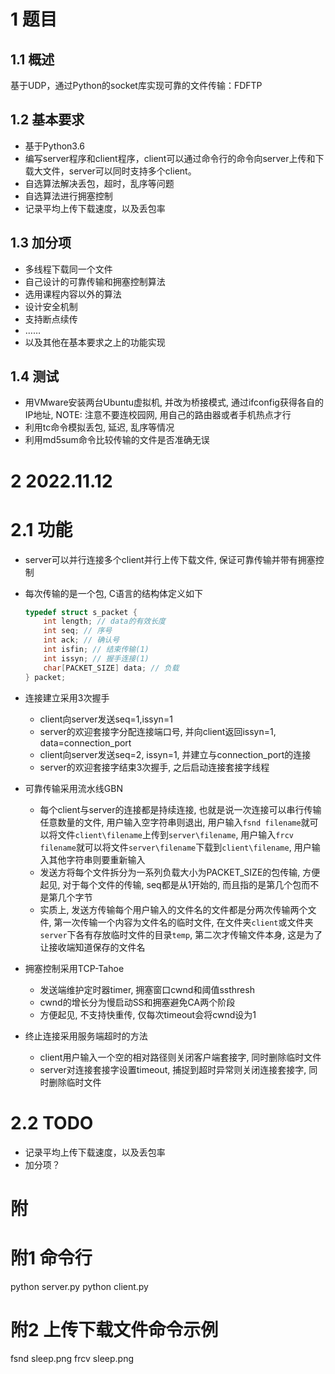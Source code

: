 # 1 题目
## 1.1 概述
基于UDP，通过Python的socket库实现可靠的文件传输：FDFTP
## 1.2 基本要求
- 基于Python3.6
- 编写server程序和client程序，client可以通过命令行的命令向server上传和下载大文件，server可以同时支持多个client。
- 自选算法解决丢包，超时，乱序等问题
- 自选算法进行拥塞控制
- 记录平均上传下载速度，以及丢包率
## 1.3 加分项
- 多线程下载同一个文件
- 自己设计的可靠传输和拥塞控制算法
- 选用课程内容以外的算法
- 设计安全机制
- 支持断点续传
- ……
- 以及其他在基本要求之上的功能实现
## 1.4 测试
- 用VMware安装两台Ubuntu虚拟机, 并改为桥接模式, 通过ifconfig获得各自的IP地址, 
    NOTE: 注意不要连校园网, 用自己的路由器或者手机热点才行
- 利用tc命令模拟丢包, 延迟, 乱序等情况
- 利用md5sum命令比较传输的文件是否准确无误

# 2 2022.11.12
# 2.1 功能
- server可以并行连接多个client并行上传下载文件, 保证可靠传输并带有拥塞控制

- 每次传输的是一个包, C语言的结构体定义如下

    ```C
    typedef struct s_packet {
        int length; // data的有效长度
        int seq; // 序号
        int ack; // 确认号
        int isfin; // 结束传输(1)
        int issyn; // 握手连接(1)
        char[PACKET_SIZE] data; // 负载
    } packet;
    ```

- 连接建立采用3次握手

    - client向server发送seq=1,issyn=1
    - server的欢迎套接字分配连接端口号, 并向client返回issyn=1, data=connection_port
    - client向server发送seq=2, issyn=1, 并建立与connection_port的连接
    - server的欢迎套接字结束3次握手, 之后启动连接套接字线程

- 可靠传输采用流水线GBN

    - 每个client与server的连接都是持续连接, 也就是说一次连接可以串行传输任意数量的文件, 用户输入空字符串则退出, 用户输入`fsnd filename`就可以将文件`client\filename`上传到`server\filename`, 用户输入`frcv filename`就可以将文件`server\filename`下载到`client\filename`, 用户输入其他字符串则要重新输入
    - 发送方将每个文件拆分为一系列负载大小为PACKET_SIZE的包传输, 方便起见, 对于每个文件的传输, seq都是从1开始的, 而且指的是第几个包而不是第几个字节
    - 实质上, 发送方传输每个用户输入的文件名的文件都是分两次传输两个文件, 第一次传输一个内容为文件名的临时文件, 在文件夹`client`或文件夹`server`下各有存放临时文件的目录`temp`,  第二次才传输文件本身, 这是为了让接收端知道保存的文件名

- 拥塞控制采用TCP-Tahoe

    - 发送端维护定时器timer, 拥塞窗口cwnd和阈值ssthresh
    - cwnd的增长分为慢启动SS和拥塞避免CA两个阶段
    - 方便起见, 不支持快重传, 仅每次timeout会将cwnd设为1

- 终止连接采用服务端超时的方法

    - client用户输入一个空的相对路径则关闭客户端套接字, 同时删除临时文件
    - server对连接套接字设置timeout, 捕捉到超时异常则关闭连接套接字, 同时删除临时文件
# 2.2 TODO

- 记录平均上传下载速度，以及丢包率
- 加分项？

# 附

# 附1 命令行
python server.py
python client.py
# 附2 上传下载文件命令示例
fsnd sleep.png
frcv sleep.png

